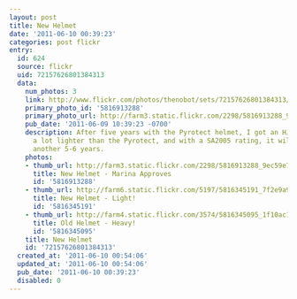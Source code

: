 ```yaml
---
layout: post
title: New Helmet
date: '2011-06-10 00:39:23'
categories: post flickr
entry:
  id: 624
  source: flickr
  uid: 72157626801384313
  data:
    num_photos: 3
    link: http://www.flickr.com/photos/thenobot/sets/72157626801384313/
    primary_photo_id: '5816913288'
    primary_photo_url: http://farm3.static.flickr.com/2298/5816913288_9ec59e7d02_m.jpg
    pub_date: '2011-06-09 10:39:23 -0700'
    description: After five years with the Pyrotect helmet, I got an HJC Si-12.  It's
      a lot lighter than the Pyrotect, and with a SA2005 rating, it will be good for
      another 5-6 years.
    photos:
    - thumb_url: http://farm3.static.flickr.com/2298/5816913288_9ec59e7d02_s.jpg
      title: New Helmet - Marina Approves
      id: '5816913288'
    - thumb_url: http://farm6.static.flickr.com/5197/5816345191_7f2e9a989f_s.jpg
      title: New Helmet - Light!
      id: '5816345191'
    - thumb_url: http://farm4.static.flickr.com/3574/5816345095_1f10ac11c1_s.jpg
      title: Old Helmet - Heavy!
      id: '5816345095'
    title: New Helmet
    id: '72157626801384313'
  created_at: '2011-06-10 00:54:06'
  updated_at: '2011-06-10 00:54:06'
  pub_date: '2011-06-10 00:39:23'
  disabled: 0
---
```

